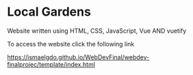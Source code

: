 # Local Gardens 


Website written using HTML, CSS, JavaScript, Vue AND vuetify

To access the website click the following link

https://ismaelgdo.github.io/WebDevFinal/webdev-finalprojec/template/index.html
